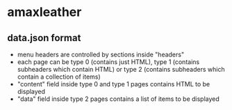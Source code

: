 # amaxleather

## data.json format
- menu headers are controlled by sections inside "headers"
- each page can be type 0 (contains just HTML), type 1 (contains subheaders which contain HTML) or type 2 (contains subheaders which contain a collection of items)
- "content" field inside type 0 and type 1 pages contains HTML to be displayed
- "data" field inside type 2 pages contains a list of items to be displayed
